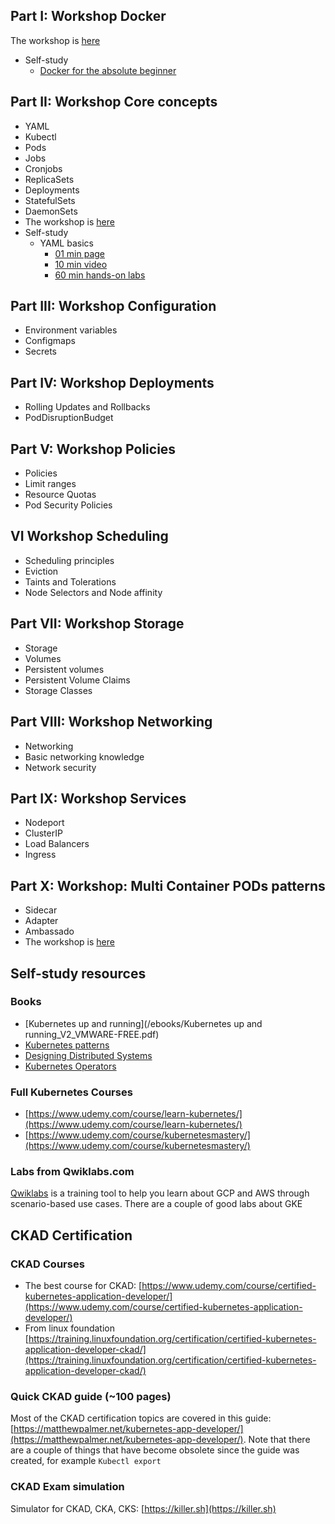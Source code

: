 ## Part I: Workshop Docker
The workshop is [here](labs/I/README.md)

* Self-study
    * [Docker for the absolute beginner](https://kodekloud.com/p/docker-for-the-absolute-beginner-hands-on)


## Part II: Workshop Core concepts
* YAML
* Kubectl
* Pods
* Jobs
* Cronjobs
* ReplicaSets
* Deployments
* StatefulSets
* DaemonSets
* The workshop is [here](labs/II/README.md)
* Self-study 
  * YAML basics
    * [01 min page](https://docs.ansible.com/ansible/latest/reference_appendices/YAMLSyntax.html)
    * [10 min video](https://youtu.be/cdLNKUoMc6c)
    * [60 min hands-on labs](https://kodekloud.com/p/json-path-quiz)




## Part III: Workshop Configuration
* Environment variables
* Configmaps
* Secrets

## Part IV: Workshop Deployments
* Rolling Updates and Rollbacks
* PodDisruptionBudget

## Part V: Workshop Policies
* Policies
* Limit ranges
* Resource Quotas
* Pod Security Policies 

## VI Workshop Scheduling 
* Scheduling principles
* Eviction
* Taints and Tolerations
* Node Selectors and Node affinity

## Part VII: Workshop Storage 
* Storage
* Volumes
* Persistent volumes
* Persistent Volume Claims
* Storage Classes

## Part VIII: Workshop Networking
* Networking
* Basic networking knowledge
* Network security

## Part IX: Workshop Services 
* Nodeport 
* ClusterIP
* Load Balancers
* Ingress

## Part X: Workshop: Multi Container PODs patterns
* Sidecar
* Adapter
* Ambassado
* The workshop is [here](labs/X/README.md)

## Self-study resources

### Books
* [Kubernetes up and running](/ebooks/Kubernetes up and running_V2_VMWARE-FREE.pdf)
* [Kubernetes patterns](/ebooks/cm-oreilly-kubernetes-patterns.pdf)
* [Designing Distributed Systems](/ebooks/Designing_Distributed_Systems.pdf)
* [Kubernetes Operators](/ebooks/cl-oreilly-kubernetes-operators-ebook-f21452-202001-en_2.pdf)

### Full Kubernetes Courses
* [https://www.udemy.com/course/learn-kubernetes/](https://www.udemy.com/course/learn-kubernetes/)
* [https://www.udemy.com/course/kubernetesmastery/](https://www.udemy.com/course/kubernetesmastery/)

### Labs from Qwiklabs.com
[Qwiklabs](Qwiklabs) is a training tool to help you learn about GCP and AWS through scenario-based use cases. There are a couple of good labs about GKE

## CKAD Certification

### CKAD Courses
* The best course for CKAD: [https://www.udemy.com/course/certified-kubernetes-application-developer/](https://www.udemy.com/course/certified-kubernetes-application-developer/)
* From linux foundation  [https://training.linuxfoundation.org/certification/certified-kubernetes-application-developer-ckad/](https://training.linuxfoundation.org/certification/certified-kubernetes-application-developer-ckad/)

### Quick CKAD guide (~100 pages)
Most of the CKAD certification topics are covered in this guide: [https://matthewpalmer.net/kubernetes-app-developer/](https://matthewpalmer.net/kubernetes-app-developer/). Note that there are a couple of things that have become obsolete since the guide was created, for example ```Kubectl export```

### CKAD Exam simulation
Simulator for CKAD, CKA, CKS: [https://killer.sh](https://killer.sh)


